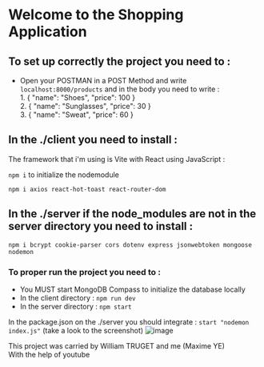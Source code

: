 # Welcome to the Shopping Application

## To set up correctly the project you need to :  

- Open your POSTMAN in a POST Method and write ``localhost:8000/products`` and in the body you need to write :  
      1.    {
                  "name": "Shoes",
                  "price": 100
            }  
      2.    {
                  "name": "Sunglasses",
                  "price": 30
            }  
      3.    {
                  "name": "Sweat",
                  "price": 60
            }

## In the ./client you need to install :

The framework that i'm using is Vite with React using JavaScript :  

``npm i``  to initialize the nodemodule

``npm i axios react-hot-toast react-router-dom``  

## In the ./server if the node_modules are not in the server directory you need to install :  

``npm i bcrypt cookie-parser cors dotenv express jsonwebtoken mongoose nodemon``

### To proper run the project you need to :

- You MUST start MongoDB Compass to initialize the database locally
- In the client directory :
      ``npm run dev``
- In the server directory :
      ``npm start``

In the package.json on the ./server you should integrate : 
``start "nodemon index.js"`` (take a look to the screenshot)
![image](https://github.com/Nehuuln/Shop-App/assets/113974530/43edb30e-7249-41b3-89d5-6322e08f8b2c)


This project was carried by William TRUGET and me (Maxime YE)  
With the help of youtube
